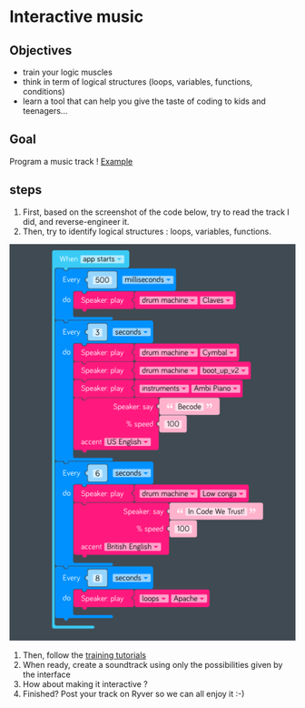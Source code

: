 # Interactive music

## Objectives
- train your logic muscles
- think in term of logical structures (loops, variables, functions, conditions)
- learn a tool that can help you give the taste of coding to kids and teenagers...

## Goal
Program a music track ! [Example](https://apps-staging.kano.me/remix/ode-to-becode)

## steps
1. First, based on the screenshot of the code below, try to read the track I did, and reverse-engineer it. 
2. Then, try to identify logical structures : loops, variables, functions.

![](./kano.png)


1. Then, follow the [training tutorials](https://world.kano.me/coding-challenges/training)
2. When ready, create a soundtrack using only the possibilities given by the interface
3. How about making it interactive ?
3. Finished? Post your track on Ryver so we can all enjoy it :-)
 